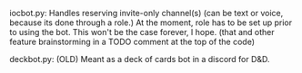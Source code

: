 iocbot.py: 
    Handles reserving invite-only channel(s) (can be text or voice, because its done through a role.)
    At the moment, role has to be set up prior to using the bot. This won't be the case forever, I hope.
    (that and other feature brainstorming in a TODO comment at the top of the code)
    
deckbot.py:
    (OLD)
    Meant as a deck of cards bot in a discord for D&D.

